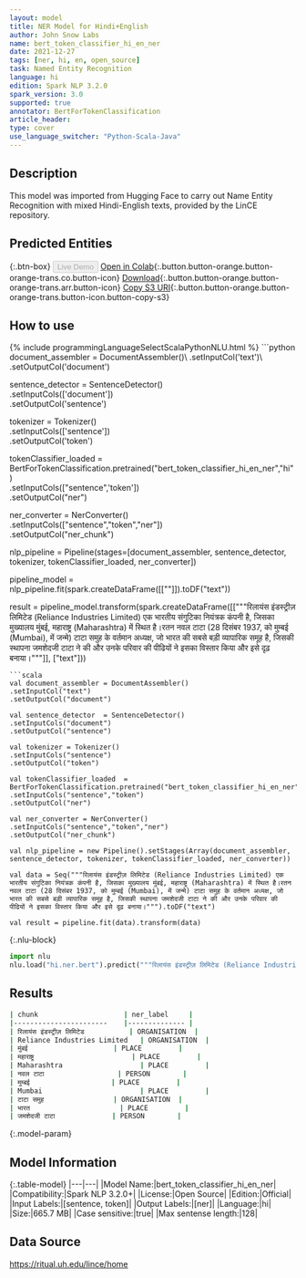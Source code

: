 ```yaml
---
layout: model
title: NER Model for Hindi+English
author: John Snow Labs
name: bert_token_classifier_hi_en_ner
date: 2021-12-27
tags: [ner, hi, en, open_source]
task: Named Entity Recognition
language: hi
edition: Spark NLP 3.2.0
spark_version: 3.0
supported: true
annotator: BertForTokenClassification
article_header:
type: cover
use_language_switcher: "Python-Scala-Java"
---
```


## Description

This model was imported from Hugging Face to carry out Name Entity Recognition with mixed Hindi-English texts, provided by the LinCE repository.

## Predicted Entities



{:.btn-box}
<button class="button button-orange" disabled>Live Demo</button>
[Open in Colab](https://colab.research.google.com/github/JohnSnowLabs/spark-nlp-workshop/blob/master/tutorials/streamlit_notebooks/NER_HINDI_ENGLISH.ipynb){:.button.button-orange.button-orange-trans.co.button-icon}
[Download](https://s3.amazonaws.com/auxdata.johnsnowlabs.com/public/models/bert_token_classifier_hi_en_ner_hi_3.2.0_3.0_1640612846736.zip){:.button.button-orange.button-orange-trans.arr.button-icon}
[Copy S3 URI](s3://auxdata.johnsnowlabs.com/public/models/bert_token_classifier_hi_en_ner_hi_3.2.0_3.0_1640612846736.zip){:.button.button-orange.button-orange-trans.button-icon.button-copy-s3}

## How to use



<div class="tabs-box" markdown="1">
{% include programmingLanguageSelectScalaPythonNLU.html %}
```python
document_assembler = DocumentAssembler()\
.setInputCol('text')\
.setOutputCol('document')

sentence_detector = SentenceDetector() \
.setInputCols(['document'])\
.setOutputCol('sentence')

tokenizer = Tokenizer()\
.setInputCols(['sentence']) \
.setOutputCol('token')

tokenClassifier_loaded = BertForTokenClassification.pretrained("bert_token_classifier_hi_en_ner","hi")\
.setInputCols(["sentence",'token'])\
.setOutputCol("ner")

ner_converter = NerConverter()\
.setInputCols(["sentence","token","ner"])\
.setOutputCol("ner_chunk")

nlp_pipeline = Pipeline(stages=[document_assembler, sentence_detector, tokenizer, tokenClassifier_loaded, ner_converter])

pipeline_model = nlp_pipeline.fit(spark.createDataFrame([[""]]).toDF("text"))

result = pipeline_model.transform(spark.createDataFrame([["""रिलायंस इंडस्ट्रीज़ लिमिटेड (Reliance Industries Limited) एक भारतीय संगुटिका नियंत्रक कंपनी है, जिसका मुख्यालय मुंबई, महाराष्ट्र (Maharashtra) में स्थित है।रतन नवल टाटा (28 दिसंबर 1937, को मुम्बई (Mumbai), में जन्मे) टाटा समुह के वर्तमान अध्यक्ष, जो भारत की सबसे बड़ी व्यापारिक समूह है, जिसकी स्थापना जमशेदजी टाटा ने की और उनके परिवार की पीढियों ने इसका विस्तार किया और इसे दृढ़ बनाया।"""]], ["text"]))
```
```scala
val document_assembler = DocumentAssembler() 
.setInputCol("text") 
.setOutputCol("document")

val sentence_detector  = SentenceDetector()
.setInputCols("document")
.setOutputCol("sentence")

val tokenizer = Tokenizer()
.setInputCols("sentence") 
.setOutputCol("token")

val tokenClassifier_loaded  = BertForTokenClassification.pretrained("bert_token_classifier_hi_en_ner","hi")
.setInputCols("sentence","token")
.setOutputCol("ner")

val ner_converter = NerConverter()
.setInputCols("sentence","token","ner")
.setOutputCol("ner_chunk")

val nlp_pipeline = new Pipeline().setStages(Array(document_assembler, sentence_detector, tokenizer, tokenClassifier_loaded, ner_converter))

val data = Seq("""रिलायंस इंडस्ट्रीज़ लिमिटेड (Reliance Industries Limited) एक भारतीय संगुटिका नियंत्रक कंपनी है, जिसका मुख्यालय मुंबई, महाराष्ट्र (Maharashtra) में स्थित है।रतन नवल टाटा (28 दिसंबर 1937, को मुम्बई (Mumbai), में जन्मे) टाटा समुह के वर्तमान अध्यक्ष, जो भारत की सबसे बड़ी व्यापारिक समूह है, जिसकी स्थापना जमशेदजी टाटा ने की और उनके परिवार की पीढियों ने इसका विस्तार किया और इसे दृढ़ बनाया।""").toDF("text")

val result = pipeline.fit(data).transform(data)
```


{:.nlu-block}
```python
import nlu
nlu.load("hi.ner.bert").predict("""रिलायंस इंडस्ट्रीज़ लिमिटेड (Reliance Industries Limited) एक भारतीय संगुटिका नियंत्रक कंपनी है, जिसका मुख्यालय मुंबई, महाराष्ट्र (Maharashtra) में स्थित है।रतन नवल टाटा (28 दिसंबर 1937, को मुम्बई (Mumbai), में जन्मे) टाटा समुह के वर्तमान अध्यक्ष, जो भारत की सबसे बड़ी व्यापारिक समूह है, जिसकी स्थापना जमशेदजी टाटा ने की और उनके परिवार की पीढियों ने इसका विस्तार किया और इसे दृढ़ बनाया।""")
```

</div>

## Results

```bash
| chunk                 	| ner_label    	|
|-----------------------	|--------------	|
| रिलायंस इंडस्ट्रीज़ लिमिटेड           | ORGANISATION  |
| Reliance Industries Limited   | ORGANISATION  |
| मुंबई                   	| PLACE        	|
| महाराष्ट्र              	        | PLACE        	|
| Maharashtra                   | PLACE         | 
| नवल टाटा              	| PERSON       	|
| मुम्बई                  	| PLACE        	|
| Mumbai                        | PLACE         |
| टाटा समुह              	| ORGANISATION 	|
| भारत                  	| PLACE        	|
| जमशेदजी टाटा           	| PERSON       	|
```

{:.model-param}
## Model Information

{:.table-model}
|---|---|
|Model Name:|bert_token_classifier_hi_en_ner|
|Compatibility:|Spark NLP 3.2.0+|
|License:|Open Source|
|Edition:|Official|
|Input Labels:|[sentence, token]|
|Output Labels:|[ner]|
|Language:|hi|
|Size:|665.7 MB|
|Case sensitive:|true|
|Max sentense length:|128|

## Data Source

https://ritual.uh.edu/lince/home